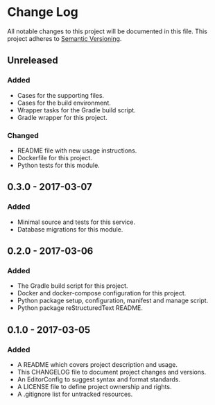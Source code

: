 # Change Log

All notable changes to this project will be documented in this file. This
project adheres to [Semantic Versioning](http://semver.org).

## Unreleased

### Added

  - Cases for the supporting files.
  - Cases for the build environment.
  - Wrapper tasks for the Gradle build script.
  - Gradle wrapper for this project.

### Changed

  - README file with new usage instructions.
  - Dockerfile for this project.
  - Python tests for this module.

## 0.3.0 - 2017-03-07

### Added

  - Minimal source and tests for this service.
  - Database migrations for this module.

## 0.2.0 - 2017-03-06

### Added

  - The Gradle build script for this project.
  - Docker and docker-compose configuration for this project.
  - Python package setup, configuration, manifest and manage script.
  - Python package reStructuredText README.

## 0.1.0 - 2017-03-05

### Added

  - A README which covers project description and usage.
  - This CHANGELOG file to document project changes and versions.
  - An EditorConfig to suggest syntax and format standards.
  - A LICENSE file to define project ownership and rights.
  - A .gitignore list for untracked resources.
